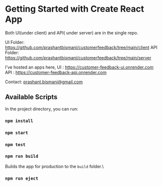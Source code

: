 # Getting Started with Create React App
Both UI(under client) and API( under server) are in the single repo.

UI Folder: https://github.com/prashantbismani/customerfeedback/tree/main/client
API Folder: https://github.com/prashantbismani/customerfeedback/tree/main/server 

I've hosted an apps here,
UI : https://customer-feedback-ui.onrender.com
API : https://customer-feedback-api.onrender.com

Contact: prashant.bismani@gmail.com

## Available Scripts

In the project directory, you can run:

### `npm install`

### `npm start`

### `npm test`

### `npm run build`

Builds the app for production to the `build` folder.\
### `npm run eject`